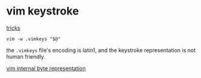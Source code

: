 # vim keystroke

[tricks](https://github.com/vim/vim/issues/6349#issuecomment-650565664)


```viml
vim -w .vimkeys "$@"
```

the `.vimkeys` file's encoding is latin1, and the keystroke representation is not human friendly.

[vim internal byte representation](https://github.com/vim/vim/blob/8ea9390b78da9e34a20e7418712921397c0c1989/runtime/doc/todo.txt#L1189-L1193)



